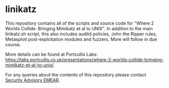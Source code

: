 # linikatz

This repository contains all of the scripts and source code for "Where 2 Worlds Collide: Bringing Mimikatz et al to UNIX". In addition to the main linikatz.sh script, this also includes auditd policies, John the Ripper rules, Metasploit post-exploitation modules and fuzzers. More will follow in due course.

More details can be found at Portcullis Labs: https://labs.portcullis.co.uk/presentations/where-2-worlds-collide-bringing-mimikatz-et-al-to-unix/

For any queries about the contents of this repository please contact [Security Advisory EMEAR](mailto:css-adv-outreach@cisco.com).
